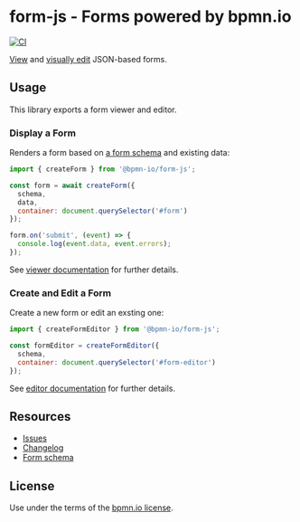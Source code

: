 # form-js - Forms powered by bpmn.io

[![CI](https://github.com/bpmn-io/form-js/workflows/CI/badge.svg)](https://github.com/bpmn-io/form-js/actions?query=workflow%3ACI)

[View](./packages/form-js-viewer) and [visually edit](./packages/form-js-editor) JSON-based forms.


## Usage

This library exports a form viewer and editor.

### Display a Form <a id="viewer" />

Renders a form based on [a form schema](./docs/FORM_SCHEMA.md) and existing data:

```javascript
import { createForm } from '@bpmn-io/form-js';

const form = await createForm({
  schema,
  data,
  container: document.querySelector('#form')
});

form.on('submit', (event) => {
  console.log(event.data, event.errors);
});
```

See [viewer documentation](./packages/form-js-viewer) for further details.


### Create and Edit a Form <a id="builder" />

Create a new form or edit an exsting one:

```javascript
import { createFormEditor } from '@bpmn-io/form-js';

const formEditor = createFormEditor({
  schema,
  container: document.querySelector('#form-editor')
});
```

See [editor documentation](./packages/form-js-editor) for further details.


## Resources

* [Issues](https://github.com/bpmn-io/form-js/issues)
* [Changelog](./packages/form-js/CHANGELOG.md)
* [Form schema](./docs/FORM_SCHEMA.md)


## License

Use under the terms of the [bpmn.io license](http://bpmn.io/license).
